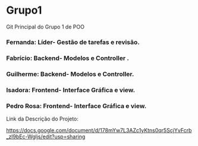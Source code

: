 # Grupo1
Git Principal do Grupo 1 de POO

### Fernanda: Líder- Gestão de tarefas e revisão.
### Fabrício: Backend- Modelos e Controller  .
### Guilherme: Backend- Modelos e Controller.
### Isadora: Frontend- Interface Gráfica e view.
### Pedro Rosa: Frontend- Interface Gráfica e view.

Link da Descrição do Projeto:

https://docs.google.com/document/d/178mYw7L3AZc1yKtns0qr5ScjYvFcrb_zl9bEc-Wgljs/edit?usp=sharing
